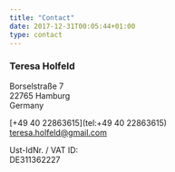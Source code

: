 ```yaml
---
title: "Contact"
date: 2017-12-31T00:05:44+01:00
type: contact
---
```


### Teresa Holfeld  
Borselstraße 7  
22765 Hamburg  
Germany  

[+49 40 22863615](tel:+49 40 22863615)  
[teresa.holfeld@gmail.com](mailto:teresa.holfeld@gmail.com)

Ust-IdNr. / VAT ID:  
DE311362227
